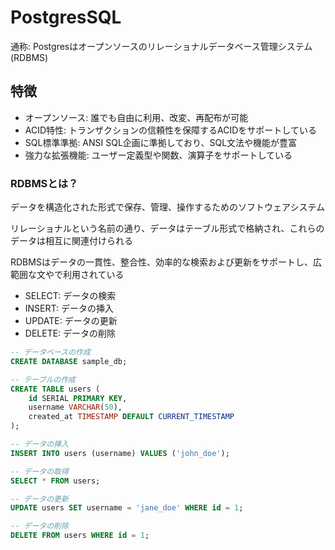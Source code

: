 # PostgresSQL
通称: Postgresはオープンソースのリレーショナルデータベース管理システム(RDBMS)

## 特徴
- オープンソース: 誰でも自由に利用、改変、再配布が可能
- ACID特性: トランザクションの信頼性を保障するACIDをサポートしている
- SQL標準準拠: ANSI SQL企画に準拠しており、SQL文法や機能が豊富
- 強力な拡張機能: ユーザー定義型や関数、演算子をサポートしている

### RDBMSとは？
データを構造化された形式で保存、管理、操作するためのソフトウェアシステム

リレーショナルという名前の通り、データはテーブル形式で格納され、これらのデータは相互に関連付けられる

RDBMSはデータの一貫性、整合性、効率的な検索および更新をサポートし、広範囲な文やで利用されている

- SELECT: データの検索
- INSERT: データの挿入
- UPDATE: データの更新
- DELETE: データの削除

```sql
-- データベースの作成
CREATE DATABASE sample_db;

-- テーブルの作成
CREATE TABLE users (
    id SERIAL PRIMARY KEY,
    username VARCHAR(50),
    created_at TIMESTAMP DEFAULT CURRENT_TIMESTAMP
);

-- データの挿入
INSERT INTO users (username) VALUES ('john_doe');

-- データの取得
SELECT * FROM users;

-- データの更新
UPDATE users SET username = 'jane_doe' WHERE id = 1;

-- データの削除
DELETE FROM users WHERE id = 1;
```

